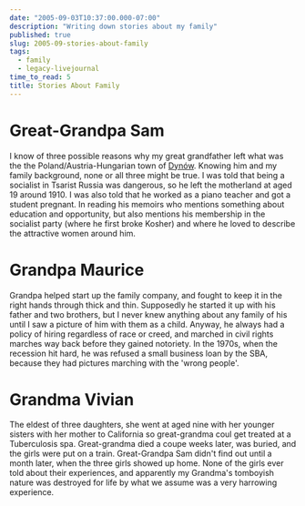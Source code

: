 ```yaml
---
date: "2005-09-03T10:37:00.000-07:00"
description: "Writing down stories about my family"
published: true
slug: 2005-09-stories-about-family
tags:
  - family
  - legacy-livejournal
time_to_read: 5
title: Stories About Family
---
```


# Great-Grandpa Sam

I know of three possible reasons why my great grandfather left what was the the Poland/Austria-Hungarian town of [Dynów](https://en.wikipedia.org/wiki/Dyn%C3%B3w). Knowing him and my family background, none or all three might be true. I was told that being a socialist in Tsarist Russia was dangerous, so he left the motherland at aged 19 around 1910. I was also told that he worked as a piano teacher and got a student pregnant. In reading his memoirs who mentions something about education and opportunity, but also mentions his membership in the socialist party (where he first broke Kosher) and where he loved to describe the attractive women around him.

# Grandpa Maurice

Grandpa helped start up the family company, and fought to keep it in the right hands through thick and thin. Supposedly he started it up with his father and two brothers, but I never knew anything about any family of his until I saw a picture of him with them as a child. Anyway, he always had a policy of hiring regardless of race or creed, and marched in civil rights marches way back before they gained notoriety. In the 1970s, when the recession hit hard, he was refused a small business loan by the SBA, because they had pictures marching with the 'wrong people'.

# Grandma Vivian

The eldest of three daughters, she went at aged nine with her younger sisters with her mother to California so great-grandma coul get treated at a Tuberculosis spa. Great-grandma died a coupe weeks later, was buried, and the girls were put on a train. Great-Grandpa Sam didn't find out until a month later, when the three girls showed up home. None of the girls ever told about their experiences, and apparently my Grandma's tomboyish nature was destroyed for life by what we assume was a very harrowing experience.
